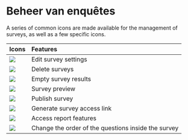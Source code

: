 # Beheer van enquêtes

A series of common icons are made available for the management of surveys, as well as a few specific icons.

| Icons | Features |
| :--- | :--- |
| ![](../../.gitbook/assets/graphics297.png) | Edit survey settings |
| ![](../../.gitbook/assets/images229.png) | Delete surveys |
| ![](../../.gitbook/assets/graphics298.png) | Empty survey results |
| ![](../../.gitbook/assets/graphics299.png) | Survey preview |
| ![](../../.gitbook/assets/graphics300.png) | Publish survey |
| ![](../../.gitbook/assets/graphics301.png) | Generate survey access link |
| ![](../../.gitbook/assets/graphics302.png) | Access report features |
| ![](../../.gitbook/assets/images234.png) | Change the order of the questions inside the survey |

